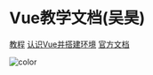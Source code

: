 # Vue教学文档(吴昊)

[教程](http://localhost:3000/#/Vue)
[认识Vue并搭建环境](#认识Vue并搭建环境)
[官方文档](https://cn.vuejs.org/)
<!-- 背景图片 -->

<!-- 背景色 -->

![color](#f0f0f0)